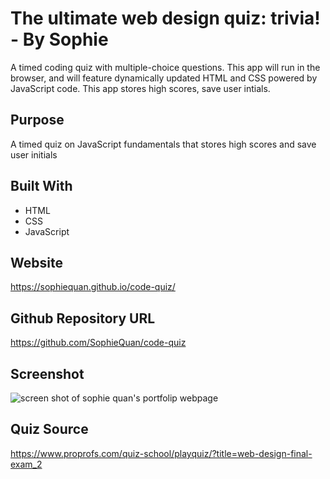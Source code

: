 # The ultimate web design quiz: trivia! - By Sophie
A timed coding quiz with multiple-choice questions. This app will run in the browser, and will feature dynamically updated HTML and CSS powered by JavaScript code. This app stores high scores, save user intials.

## Purpose
A timed quiz on JavaScript fundamentals that stores high scores and save user initials

## Built With
* HTML
* CSS
* JavaScript

## Website
https://sophiequan.github.io/code-quiz/

## Github Repository URL
https://github.com/SophieQuan/code-quiz

## Screenshot
![screen shot of sophie quan's portfolip webpage](assets/images/screenshot.png?raw=true "Optional Title")

## Quiz Source
https://www.proprofs.com/quiz-school/playquiz/?title=web-design-final-exam_2
